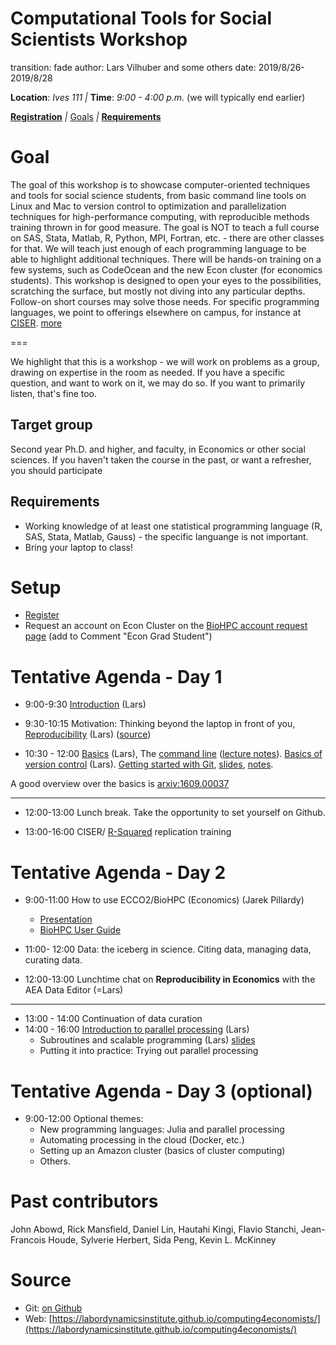 Computational Tools for Social Scientists Workshop
========================================================
transition: fade
author: Lars Vilhuber and some others
date: 2019/8/26-2019/8/28


**Location**: *Ives 111*  _|_
**Time**: *9:00 - 4:00 p.m.* (we will typically end earlier)



**[Registration](https://cornell.qualtrics.com/jfe/form/SV_8jkv41h8aPaWSJn)**
_|_
[Goals](#/1)  _|_ **[Requirements](#/2)**

Goal
========================================================
The goal of this workshop is to showcase computer-oriented techniques and tools for social science students, from basic command line tools on Linux and Mac to version control to optimization and parallelization techniques for high-performance computing, with reproducible methods training thrown in for good measure. The goal is NOT to teach a full
course on SAS, Stata, Matlab, R, Python, MPI, Fortran, etc. - there are other classes for that. We will teach just enough of each programming language to
be able to highlight additional techniques. There will be hands-on training on a few systems, such as CodeOcean and the new Econ cluster (for economics students). 
 This workshop is designed to open your eyes to the possibilities, scratching
the surface, but mostly not diving into any particular depths. Follow-on short courses may solve those needs. For
specific programming languages, we point to offerings elsewhere on campus, for instance at [CISER](http://www.ciser.cornell.edu). [more](#/2)

===

We highlight that this is a workshop - we will work on problems as a group, drawing on expertise in the room as needed. If you have a specific question, and want to work on it, we may do so. If you want to primarily listen, that's fine too.

Target group
------------
Second year Ph.D. and higher, and faculty, in Economics or other social sciences. If you haven't taken the course in the past, or want a refresher, you should participate

Requirements
-------------
* Working knowledge of at least one statistical programming language (R, SAS, Stata, Matlab, Gauss) - the specific languange is not important.
* Bring your laptop to class!

Setup
========================================================
* [Register](https://cornell.qualtrics.com/jfe/form/SV_8jkv41h8aPaWSJn) 
* Request an account on Econ Cluster on the [BioHPC account request page](https://biohpc.cornell.edu/NewUserRequest.aspx) (add to Comment "Econ Grad Student")


Tentative Agenda - Day 1
========================================================
* 9:00-9:30 [Introduction](intro.html) (Lars)

* 9:30-10:15 Motivation: Thinking beyond the laptop in front of you, [Reproducibility](http://doi.org/10.5281/zenodo.2621959) (Lars) ([source](https://github.com/labordynamicsinstitute/replicability-presentation2019/tree/v20190328b))

* 10:30 - 12:00  [Basics](../documents/hp-basics.pdf) (Lars),   The [command line](https://github.com/labordynamicsinstitute/computing4economists/blob/master/Git_CL_Slides/intro_command_line.md) ([lecture notes](../Git_CL_Slides/Slides_CommandLine.pdf)). [Basics of version control](../documents/basics_of_version_control.pdf) (Lars).
 [Getting started with Git](https://github.com/labordynamicsinstitute/replicability-training/blob/master/Fall%202019/Basics_of_Git.md), [slides](../Git_CL_Slides/Slides_Git.pdf),  [notes](../Git_CL_Slides/Git_Notes.pdf).
 
 A good overview over the basics is [arxiv:1609.00037](https://arxiv.org/pdf/1609.00037.pdf)


***

* 12:00-13:00 Lunch break. Take the opportunity to set yourself on Github.

* 13:00-16:00 CISER/ [R-Squared](https://ciser.cornell.edu/research/results-reproduction-r-squared-service/) replication training

Tentative Agenda - Day 2
========================================================

* 9:00-11:00 How to use ECCO2/BioHPC (Economics) (Jarek Pillardy)
  * [Presentation](http://cbsu.tc.cornell.edu/lab/doc/Introduction_to_BioHPC_Lab_ECCO.pdf)
  * [BioHPC User Guide](https://cbsu.tc.cornell.edu/lab/userguide.aspx)
  
* 11:00- 12:00 Data: the iceberg in science. Citing data, managing data, curating data.

* 12:00-13:00 Lunchtime chat on **Reproducibility in Economics** with the AEA Data Editor (=Lars)


***

* 13:00 - 14:00 Continuation of data curation
* 14:00 - 16:00 [Introduction to parallel processing](../web/day2-3.html) (Lars) 
  * Subroutines and scalable programming (Lars) [slides](../documents/HPC_Class_SubRoutines.pdf)
  * Putting it into practice: Trying out parallel processing


Tentative Agenda - Day 3 (optional)
========================================================

* 9:00-12:00 Optional themes:
  * New programming languages: Julia and parallel processing
  * Automating processing in the cloud (Docker, etc.)
  * Setting up an Amazon cluster (basics of cluster computing)
  * Others.


Past contributors
=================
John Abowd, Rick Mansfield, Daniel Lin,
    Hautahi Kingi, Flavio Stanchi, Jean-Francois Houde, 
    Sylverie Herbert, Sida Peng,	 Kevin L. McKinney

Source
==========
* Git: [on Github](https://github.com/labordynamicsinstitute/computing4economists)
* Web: [https://labordynamicsinstitute.github.io/computing4economists/](https://labordynamicsinstitute.github.io/computing4economists/)
